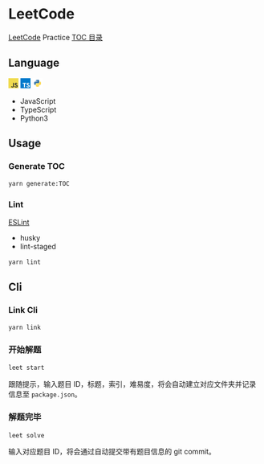 # LeetCode

[LeetCode](https://leetcode-cn.com) Practice [TOC 目录](https://yunyoujun.cn/LeetCode/TOC)

## Language

<code><img height="20" src="https://raw.githubusercontent.com/github/explore/80688e429a7d4ef2fca1e82350fe8e3517d3494d/topics/javascript/javascript.png"></code>
<code><img height="20" src="https://raw.githubusercontent.com/github/explore/80688e429a7d4ef2fca1e82350fe8e3517d3494d/topics/typescript/typescript.png"></code>
<code><img height="20" src="https://raw.githubusercontent.com/github/explore/80688e429a7d4ef2fca1e82350fe8e3517d3494d/topics/python/python.png"></code>

- JavaScript
- TypeScript
- Python3

## Usage

### Generate TOC

```sh
yarn generate:TOC
```

### Lint

[ESLint](https://eslint.org/)

- husky
- lint-staged

```sh
yarn lint
```

## Cli

### Link Cli

```sh
yarn link
```

### 开始解题

```sh
leet start
```

跟随提示，输入题目 ID，标题，索引，难易度，将会自动建立对应文件夹并记录信息至 `package.json`。

### 解题完毕

```sh
leet solve
```

输入对应题目 ID，将会通过自动提交带有题目信息的 git commit。

